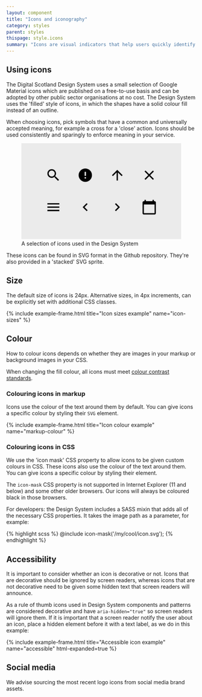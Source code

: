 ```yaml
---
layout: component
title: "Icons and iconography"
category: styles
parent: styles
thispage: style.icons
summary: "Icons are visual indicators that help users quickly identify important content and navigation actions."
---
```


## Using icons

The Digital Scotland Design System uses a small selection of Google Material icons which are published on a free-to-use basis and can be adopted by other public sector organisations at no cost. The Design System uses the 'filled' style of icons, in which the shapes have a solid colour fill instead of an outline.

When choosing icons, pick symbols that have a common and universally accepted meaning, for example a cross for a 'close' action. Icons should be used consistently and sparingly to enforce meaning in your service.

<figure class="example__content">
    <img alt="Eight example icons from the Design System" src="/assets/images/icons.png">
    <figcaption>A selection of icons used in the Design System</figcaption>
</figure>

These icons can be found in SVG format in the Github repository. They're also provided in a 'stacked' SVG sprite.

## Size

The default size of icons is 24px. Alternative sizes, in 4px increments, can be explicitly set with additional CSS classes.

{% include example-frame.html title="Icon sizes example" name="icon-sizes" %}

## Colour

How to colour icons depends on whether they are images in your markup or background images in your CSS. 

<div class="ds_inset-text">
    <div class="ds_inset-text__text">
        When changing the fill colour, all icons must meet <a href="https://www.w3.org/TR/WCAG21/#non-text-contrast">colour contrast standards</a>.
    </div>
</div>

### Colouring icons in markup

Icons use the colour of the text around them by default. You can give icons a specific colour by styling their `SVG` element.

{% include example-frame.html title="Icon colour example" name="markup-colour" %}

### Colouring icons in CSS

We use the 'icon mask' CSS property to allow icons to be given custom colours in CSS. These icons also use the colour of the text around them. You can give icons a specific colour by styling their element.

<div class="ds_inset-text">
    <div class="ds_inset-text__text">
        The <code>icon-mask</code> CSS property is not supported in Internet Explorer (11 and below) and some other older browsers. Our icons will always be coloured black in those browsers.
    </div>
</div>

For developers: the Design System includes a SASS mixin that adds all of the necessary CSS properties. It takes the image path as a parameter, for example:

{% highlight scss %}
@include icon-mask('/my/cool/icon.svg');
{% endhighlight %}

## Accessibility

It is important to consider whether an icon is decorative or not. Icons that are decorative should be ignored by screen readers, whereas icons that are not decorative need to be given some hidden text that screen readers will announce.

As a rule of thumb icons used in Design System components and patterns are considered decorative and have `aria-hidden="true"` so screen readers will ignore them. If it is important that a screen reader notify the user about an icon, place a hidden element before it with a text label, as we do in this example:

{% include example-frame.html title="Accessible icon example" name="accessible" html-expanded=true %}

## Social media

We advise sourcing the most recent logo icons from social media brand assets.
